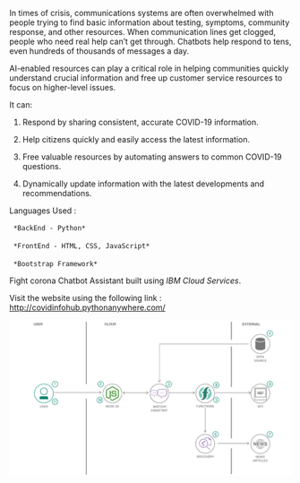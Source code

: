 In times of crisis, communications systems are often overwhelmed with people trying to find basic information about testing, symptoms, community response, and other resources. When communication lines get clogged, people who need real help can’t get through. Chatbots help respond to tens, even hundreds of thousands of messages a day. 

AI-enabled resources can play a critical role in helping communities quickly understand crucial information and free up customer service resources to focus on higher-level issues.

It can:

1) Respond by sharing consistent, accurate COVID-19 information.

2) Help citizens quickly and easily access the latest information.

3) Free valuable resources by automating answers to common COVID-19 questions.

4) Dynamically update information with the latest developments and recommendations.
 





 Languages Used :

     *BackEnd - Python*

     *FrontEnd - HTML, CSS, JavaScript*

     *Bootstrap Framework*
     
 Fight corona Chatbot Assistant built using *IBM Cloud Services*.
 
 Visit the website using the following link : http://covidinfohub.pythonanywhere.com/




![flow](flow.png)
